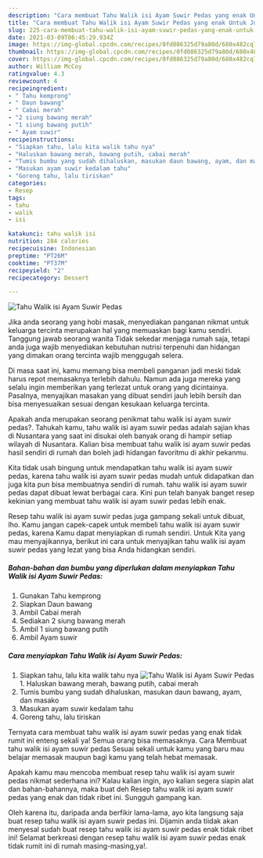 ```yaml
---
description: "Cara membuat Tahu Walik isi Ayam Suwir Pedas yang enak Untuk Jualan"
title: "Cara membuat Tahu Walik isi Ayam Suwir Pedas yang enak Untuk Jualan"
slug: 225-cara-membuat-tahu-walik-isi-ayam-suwir-pedas-yang-enak-untuk-jualan
date: 2021-03-09T06:45:29.934Z
image: https://img-global.cpcdn.com/recipes/0fd086325d79a80d/680x482cq70/tahu-walik-isi-ayam-suwir-pedas-foto-resep-utama.jpg
thumbnail: https://img-global.cpcdn.com/recipes/0fd086325d79a80d/680x482cq70/tahu-walik-isi-ayam-suwir-pedas-foto-resep-utama.jpg
cover: https://img-global.cpcdn.com/recipes/0fd086325d79a80d/680x482cq70/tahu-walik-isi-ayam-suwir-pedas-foto-resep-utama.jpg
author: William McCoy
ratingvalue: 4.3
reviewcount: 4
recipeingredient:
- " Tahu kemprong"
- " Daun bawang"
- " Cabai merah"
- "2 siung bawang merah"
- "1 siung bawang putih"
- " Ayam suwir"
recipeinstructions:
- "Siapkan tahu, lalu kita walik tahu nya"
- "Haluskan bawang merah, bawang putih, cabai merah"
- "Tumis bumbu yang sudah dihaluskan, masukan daun bawang, ayam, dan masako"
- "Masukan ayam suwir kedalam tahu"
- "Goreng tahu, lalu tiriskan"
categories:
- Resep
tags:
- tahu
- walik
- isi

katakunci: tahu walik isi 
nutrition: 284 calories
recipecuisine: Indonesian
preptime: "PT26M"
cooktime: "PT37M"
recipeyield: "2"
recipecategory: Dessert

---
```



![Tahu Walik isi Ayam Suwir Pedas](https://img-global.cpcdn.com/recipes/0fd086325d79a80d/680x482cq70/tahu-walik-isi-ayam-suwir-pedas-foto-resep-utama.jpg)

Jika anda seorang yang hobi masak, menyediakan panganan nikmat untuk keluarga tercinta merupakan hal yang memuaskan bagi kamu sendiri. Tanggung jawab seorang  wanita Tidak sekedar menjaga rumah saja, tetapi anda juga wajib menyediakan kebutuhan nutrisi terpenuhi dan hidangan yang dimakan orang tercinta wajib menggugah selera.

Di masa  saat ini, kamu memang bisa membeli panganan jadi meski tidak harus repot memasaknya terlebih dahulu. Namun ada juga mereka yang selalu ingin memberikan yang terlezat untuk orang yang dicintainya. Pasalnya, menyajikan masakan yang dibuat sendiri jauh lebih bersih dan bisa menyesuaikan sesuai dengan kesukaan keluarga tercinta. 



Apakah anda merupakan seorang penikmat tahu walik isi ayam suwir pedas?. Tahukah kamu, tahu walik isi ayam suwir pedas adalah sajian khas di Nusantara yang saat ini disukai oleh banyak orang di hampir setiap wilayah di Nusantara. Kalian bisa membuat tahu walik isi ayam suwir pedas hasil sendiri di rumah dan boleh jadi hidangan favoritmu di akhir pekanmu.

Kita tidak usah bingung untuk mendapatkan tahu walik isi ayam suwir pedas, karena tahu walik isi ayam suwir pedas mudah untuk didapatkan dan juga kita pun bisa membuatnya sendiri di rumah. tahu walik isi ayam suwir pedas dapat dibuat lewat berbagai cara. Kini pun telah banyak banget resep kekinian yang membuat tahu walik isi ayam suwir pedas lebih enak.

Resep tahu walik isi ayam suwir pedas juga gampang sekali untuk dibuat, lho. Kamu jangan capek-capek untuk membeli tahu walik isi ayam suwir pedas, karena Kamu dapat menyiapkan di rumah sendiri. Untuk Kita yang mau menyajikannya, berikut ini cara untuk menyajikan tahu walik isi ayam suwir pedas yang lezat yang bisa Anda hidangkan sendiri.

<!--inarticleads1-->

##### Bahan-bahan dan bumbu yang diperlukan dalam menyiapkan Tahu Walik isi Ayam Suwir Pedas:

1. Gunakan  Tahu kemprong
1. Siapkan  Daun bawang
1. Ambil  Cabai merah
1. Sediakan 2 siung bawang merah
1. Ambil 1 siung bawang putih
1. Ambil  Ayam suwir




<!--inarticleads2-->

##### Cara menyiapkan Tahu Walik isi Ayam Suwir Pedas:

1. Siapkan tahu, lalu kita walik tahu nya
<img src="https://img-global.cpcdn.com/steps/af27c3ac5bba79d8/160x128cq70/tahu-walik-isi-ayam-suwir-pedas-langkah-memasak-1-foto.jpg" alt="Tahu Walik isi Ayam Suwir Pedas">1. Haluskan bawang merah, bawang putih, cabai merah
1. Tumis bumbu yang sudah dihaluskan, masukan daun bawang, ayam, dan masako
1. Masukan ayam suwir kedalam tahu
1. Goreng tahu, lalu tiriskan




Ternyata cara membuat tahu walik isi ayam suwir pedas yang enak tidak rumit ini enteng sekali ya! Semua orang bisa memasaknya. Cara Membuat tahu walik isi ayam suwir pedas Sesuai sekali untuk kamu yang baru mau belajar memasak maupun bagi kamu yang telah hebat memasak.

Apakah kamu mau mencoba membuat resep tahu walik isi ayam suwir pedas nikmat sederhana ini? Kalau kalian ingin, ayo kalian segera siapin alat dan bahan-bahannya, maka buat deh Resep tahu walik isi ayam suwir pedas yang enak dan tidak ribet ini. Sungguh gampang kan. 

Oleh karena itu, daripada anda berfikir lama-lama, ayo kita langsung saja buat resep tahu walik isi ayam suwir pedas ini. Dijamin anda tiidak akan menyesal sudah buat resep tahu walik isi ayam suwir pedas enak tidak ribet ini! Selamat berkreasi dengan resep tahu walik isi ayam suwir pedas enak tidak rumit ini di rumah masing-masing,ya!.

